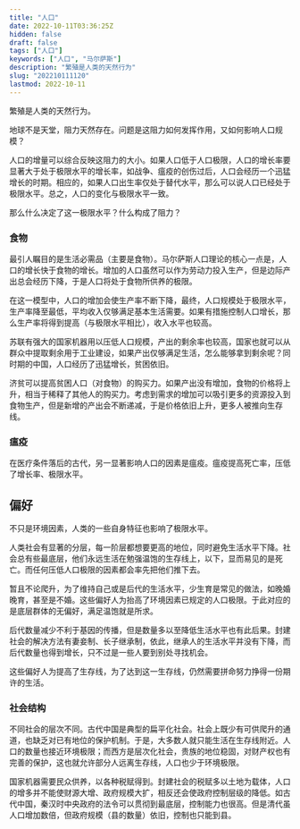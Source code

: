 ```yaml
---
title: "人口"
date: 2022-10-11T03:36:25Z
hidden: false
draft: false
tags: ["人口"]
keywords: ["人口", "马尔萨斯"]
description: "繁殖是人类的天然行为"
slug: "202210111120"
lastmod: 2022-10-11
---
```


繁殖是人类的天然行为。

地球不是天堂，阻力天然存在。问题是这阻力如何发挥作用，又如何影响人口规模？

人口的增量可以综合反映这阻力的大小。如果人口低于人口极限，人口的增长率要显著大于处于极限水平的增长率，如战争、瘟疫的创伤过后，人口会经历一个迅猛增长的时期。相应的，如果人口出生率仅处于替代水平，那么可以说人口已经处于极限水平。总之，人口的变化与极限水平一致。

那么什么决定了这一极限水平？什么构成了阻力？

### 食物

最引人瞩目的是生活必需品（主要是食物）。马尔萨斯人口理论的核心一点是，人口的增长快于食物的增长。增加的人口虽然可以作为劳动力投入生产，但是边际产出总会经历下降，于是人口将处于食物所供养的极限。

在这一模型中，人口的增加会使生产率不断下降，最终，人口规模处于极限水平，生产率降至最低，平均收入仅够满足基本生活需要。如果有措施控制人口增长，那么生产率将得到提高（与极限水平相比），收入水平也较高。

苏联有强大的国家机器用以压低人口规模，产出的剩余率也较高，国家也就可以从群众中提取剩余用于工业建设，如果产出仅够满足生活，怎么能够拿到剩余呢？同时期的中国，人口经历了迅猛增长，贫困依旧。

济贫可以提高贫困人口（对食物）的购买力。如果产出没有增加，食物的价格将上升，相当于稀释了其他人的购买力。考虑到需求的增加可以吸引更多的资源投入到食物生产，但是新增的产出会不断递减，于是价格依旧上升，更多人被推向生存线。

### 瘟疫

在医疗条件落后的古代，另一显著影响人口的因素是瘟疫。瘟疫提高死亡率，压低了增长率、极限水平。

## 偏好

不只是环境因素，人类的一些自身特征也影响了极限水平。

人类社会有显著的分层，每一阶层都想要更高的地位，同时避免生活水平下降。社会总有些最底层，他们永远生活在勉强温饱的生存线上，以下，显而易见的是死亡。而任何压低人口极限的因素都会率先把他们推下去。

暂且不论爬升，为了维持自己或是后代的生活水平，少生育是常见的做法，如晚婚晚育，甚至是不婚。这些偏好人为抬高了环境因素已规定的人口极限。于此对应的是底层群体的无偏好，满足温饱就是所求。

后代数量减少不利于基因的传播，但是数量多以至降低生活水平也有此后果。封建社会的解决方法有妻妾制、长子继承制，依此，继承人的生活水平并没有下降，而后代数量也得到增长，只不过是一些人要到别处寻找机会。

这些偏好人为提高了生存线，为了达到这一生存线，仍然需要拼命努力挣得一份期许的生活。

### 社会结构

不同社会的层次不同。古代中国是典型的扁平化社会。社会上既少有可供爬升的通道，也缺乏对已有地位的保护机制。于是，大多数人就只能生活在生存线附近。人口的数量也接近环境极限；而西方是层次化社会，贵族的地位稳固，对财产权也有完善的保护，这也就允许部分人远离生存线，人口也少于环境极限。

国家机器需要民众供养，以各种税赋得到。封建社会的税赋多以土地为载体，人口的增多并不能使财源大增、政府规模大扩，相反还会使政府控制层级的降低。如古代中国，秦汉时中央政府的法令可以贯彻到最底层，控制能力也很高。但是清代虽人口增加数倍，但政府规模（县的数量）依旧，控制也只能到县。
